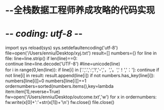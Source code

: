 # --全栈数据工程师养成攻略的代码实现
# -*- coding: utf-8 -*-

import sys 
reload(sys) 
sys.setdefaultencoding('utf-8')  
file=open('/Users/enniu/Desktop/xyj.txt')
result=[]
numbers={}
for line in file:
	line=line.strip()
	if len(line)==0:  		  
		continue
    line=line.decode('UTF-8') 
    #line=unicode(line)    
    for i in range(0,len(line)):
        if line[i] in ['.','.',':','!','-','，','。','！','：']:
            continue
        if not line[i] in result:
            result.append(line[i])
        if not numbers.has_key(line[i]):
            numbers[line[i]]=0
        numbers[line[i]]+=1
        ordernumbers=sorted(numbers.items(),key=lambda item:item[1],reverse=True)   
fw=open('/Users/enniu/Desktop/outcome.txt','w')
for x in ordernumbers:
    fw.write(x[0]+':'+str(x[1])+'\n')
fw.close()
file.close()
